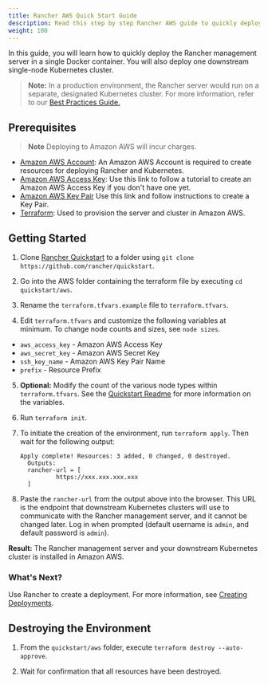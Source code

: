 ```yaml
---
title: Rancher AWS Quick Start Guide
description: Read this step by step Rancher AWS guide to quickly deploy a Rancher Server with a single node cluster attached.
weight: 100
---
```

In this guide, you will learn how to quickly deploy the Rancher management server in a single Docker container. You will also deploy one downstream single-node Kubernetes cluster.

> **Note:** In a production environment, the Rancher server would run on a separate, designated Kubernetes cluster. For more information, refer to our [Best Practices Guide.]({{<baseurl>}}/rancher/v2.x/en/best-practices/)

## Prerequisites

>**Note**
>Deploying to Amazon AWS will incur charges.

- [Amazon AWS Account](https://aws.amazon.com/account/): An Amazon AWS Account is required to create resources for deploying Rancher and Kubernetes.
- [Amazon AWS Access Key](https://docs.aws.amazon.com/general/latest/gr/managing-aws-access-keys.html): Use this link to follow a tutorial to create an Amazon AWS Access Key if you don't have one yet.
- [Amazon AWS Key Pair](https://docs.aws.amazon.com/AWSEC2/latest/UserGuide/ec2-key-pairs.html#having-ec2-create-your-key-pair) Use this link and follow instructions to create a Key Pair.
- [Terraform](https://www.terraform.io/downloads.html): Used to provision the server and cluster in Amazon AWS.


## Getting Started

1. Clone [Rancher Quickstart](https://github.com/rancher/quickstart) to a folder using `git clone https://github.com/rancher/quickstart`.

2. Go into the AWS folder containing the terraform file by executing `cd quickstart/aws`.

3. Rename the `terraform.tfvars.example` file to `terraform.tfvars`.

4. Edit `terraform.tfvars` and customize the following variables at minimum. To change node counts and sizes, see `node sizes`.

  - `aws_access_key` - Amazon AWS Access Key 
  - `aws_secret_key` - Amazon AWS Secret Key
  - `ssh_key_name` - Amazon AWS Key Pair Name
  - `prefix` - Resource Prefix
  
5. **Optional:** Modify the count of the various node types within `terraform.tfvars`. See the [Quickstart Readme](https://github.com/rancher/quickstart) for more information on the variables.

6. Run `terraform init`.

7. To initiate the creation of the environment, run `terraform apply`. Then wait for the following output:

	```
	Apply complete! Resources: 3 added, 0 changed, 0 destroyed. 
	  Outputs: 
	  rancher-url = [ 
              https://xxx.xxx.xxx.xxx 
      ]
	```

8. Paste the `rancher-url` from the output above into the browser. This URL is the endpoint that downstream Kubernetes clusters will use to communicate with the Rancher management server, and it cannot be changed later. Log in when prompted (default username is `admin`, and default password is `admin`).

**Result:** The Rancher management server and your downstream Kubernetes cluster is installed in Amazon AWS.

### What's Next?

Use Rancher to create a deployment. For more information, see [Creating Deployments]({{<baseurl>}}/rancher/v2.x/en/quick-start-guide/workload).

## Destroying the Environment

1. From the `quickstart/aws` folder, execute `terraform destroy --auto-approve`.

2. Wait for confirmation that all resources have been destroyed.
